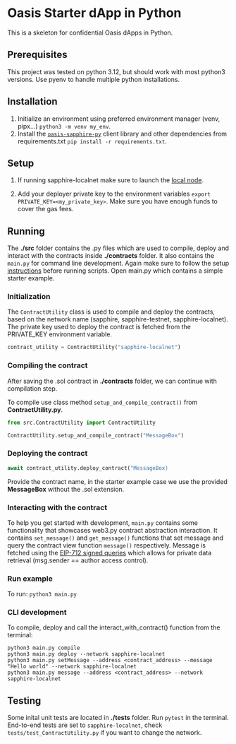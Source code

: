 # Oasis Starter dApp in Python

This is a skeleton for confidential Oasis dApps in Python.

## Prerequisites

This project was tested on python 3.12, but should work with most
python3 versions. 
Use pyenv to handle multiple python installations.

## Installation

1. Initialize an environment using preferred environment manager 
   (venv, pipx...) ```python3 -m venv my_env```.
2. Install the [`oasis-sapphire-py`](https://pypi.org/project/oasis-sapphire-py/) client library and
   other dependencies from requirements.txt ```pip install -r requirements.txt```.

## Setup

1. If running sapphire-localnet make sure to launch the 
[local node](https://github.com/oasisprotocol/oasis-web3-gateway/tree/main/docker).

2. Add your deployer private key to the environment variables 
```export PRIVATE_KEY=<my_private_key>```. Make sure you have 
enough funds to cover the gas fees.

## Running

The **./src** folder contains the .py files which are used to compile, 
deploy and interact with the contracts inside 
**./contracts** folder. 
It also contains the ```main.py``` for command line development. 
Again make sure to follow the setup 
[instructions](#Setup) before running scripts.
Open main.py which contains a simple starter example.

### Initialization

The `ContractUtility` class is used to compile and deploy the contracts, 
based on the network name (sapphire, sapphire-testnet, sapphire-localnet).
The private key used to deploy the contract is fetched from the PRIVATE_KEY 
environment variable.

```python
contract_utility = ContractUtility("sapphire-localnet")
```

### Compiling the contract

After saving the .sol contract in **./contracts** folder, 
we can continue with compilation step.

To compile use class method ```setup_and_compile_contract()``` 
from **ContractUtility.py**.

```python
from src.ContractUtility import ContractUtility

ContractUtility.setup_and_compile_contract("MessageBox")
```

### Deploying the contract

```python
await contract_utility.deploy_contract("MessageBox)
```
Provide the contract name, in the starter example case 
we use the provided **MessageBox** without the .sol extension.

### Interacting with the contract

To help you get started with development,  ```main.py``` 
contains some functionality that showcases web3.py 
contract abstraction interaction.
It contains ```set_message()``` and ```get_message()``` 
functions that set message and query the contract view function 
```message()``` respectively. Message is fetched using the [EIP-712 signed queries](https://docs.oasis.io/build/sapphire/develop/authentication/) which allows for 
private data retrieval (msg.sender == author access control).

### Run example

To run: ```python3 main.py```

### CLI development

To compile, deploy and call the interact_with_contract() 
function from the terminal:
```shell
python3 main.py compile
python3 main.py deploy --network sapphire-localnet
python3 main.py setMessage --address <contract_address> --message "Hello world" --network sapphire-localnet
python3 main.py message --address <contract_address> --network  sapphire-localnet
```

## Testing

Some inital unit tests are located in **./tests** folder. 
Run ```pytest``` in the terminal. 
End-to-end tests are set to ```sapphire-localnet```, 
check ```tests/test_ContractUtility.py``` if you want to change the network.

